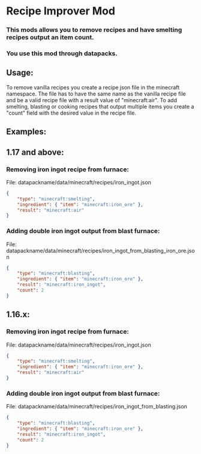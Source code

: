# Recipe Improver Mod
 
### This mods allows you to remove recipes and have smelting recipes output an item count.
### You use this mod through datapacks.
 
## Usage:
To remove vanilla recipes you create a recipe json file in the minecraft namespace. The file has to have the same name as the vanilla recipe file and be a valid recipe file with a result value of "minecraft:air".
To add smelting, blasting or cooking recipes that output multiple items you create a "count" field with the desired value in the recipe file.
 
## Examples:
## 1.17 and above:
### Removing iron ingot recipe from furnace:
File: datapackname/data/minecraft/recipes/iron_ingot.json
```json
{
    "type": "minecraft:smelting",
    "ingredient": { "item": "minecraft:iron_ore" },
    "result": "minecraft:air"
}
```

### Adding double iron ingot output from blast furnace:
File: datapackname/data/minecraft/recipes/iron_ingot_from_blasting_iron_ore.json
```json
{
    "type": "minecraft:blasting",
    "ingredient": { "item": "minecraft:iron_ore" },
    "result": "minecraft:iron_ingot",
    "count": 2
}
```
## 1.16.x:
### Removing iron ingot recipe from furnace:
File: datapackname/data/minecraft/recipes/iron_ingot.json
```json
{
    "type": "minecraft:smelting",
    "ingredient": { "item": "minecraft:iron_ore" },
    "result": "minecraft:air"
}
```

### Adding double iron ingot output from blast furnace:
File: datapackname/data/minecraft/recipes/iron_ingot_from_blasting.json
```json
{
    "type": "minecraft:blasting",
    "ingredient": { "item": "minecraft:iron_ore" },
    "result": "minecraft:iron_ingot",
    "count": 2
}
```
